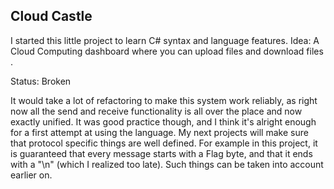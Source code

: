 ## Cloud Castle

I started this little project to learn C# syntax and language features. 
Idea: A Cloud Computing dashboard where you can upload files and download files .

Status: Broken

It would take a lot of refactoring to make this system work reliably, as right now all the send and receive functionality is all over the place and now exactly unified. It was good practice though, and I think it's alright enough for a first attempt at using the language. My next projects will make sure that protocol specific things are well defined. For example in this project, it is guaranteed that every message starts with a Flag byte, and that it ends with a "\n" (which I realized too late). Such things can be taken into account earlier on.

